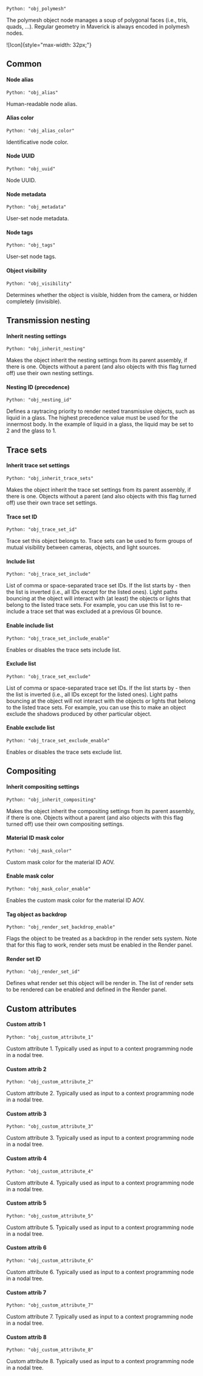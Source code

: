 `Python: "obj_polymesh"`

The polymesh object node manages a soup of polygonal faces (i.e., tris, quads, ...). Regular geometry in Maverick is always encoded in polymesh nodes.

![Icon]{style="max-width: 32px;"}

## Common

#### Node alias
`Python: "obj_alias"`

Human-readable node alias.

#### Alias color
`Python: "obj_alias_color"`

Identificative node color.

#### Node UUID
`Python: "obj_uuid"`

Node UUID.

#### Node metadata
`Python: "obj_metadata"`

User-set node metadata.

#### Node tags
`Python: "obj_tags"`

User-set node tags.

#### Object visibility
`Python: "obj_visibility"`

Determines whether the object is visible, hidden from the camera, or hidden completely (invisible).

## Transmission nesting

#### Inherit nesting settings
`Python: "obj_inherit_nesting"`

Makes the object inherit the nesting settings from its parent assembly, if there is one. Objects without a parent (and also objects with this flag turned off) use their own nesting settings.

#### Nesting ID (precedence)
`Python: "obj_nesting_id"`

Defines a raytracing priority to render nested transmissive objects, such as liquid in a glass. The highest precedence value must be used for the innermost body. In the example of liquid in a glass, the liquid may be set to 2 and the glass to 1.

## Trace sets

#### Inherit trace set settings
`Python: "obj_inherit_trace_sets"`

Makes the object inherit the trace set settings from its parent assembly, if there is one. Objects without a parent (and also objects with this flag turned off) use their own trace set settings.

#### Trace set ID
`Python: "obj_trace_set_id"`

Trace set this object belongs to. Trace sets can be used to form groups of mutual visibility between cameras, objects, and light sources.

#### Include list
`Python: "obj_trace_set_include"`

List of comma or space-separated trace set IDs. If the list starts by - then the list is inverted (i.e., all IDs except for the listed ones). Light paths bouncing at the object will interact with (at least) the objects or lights that belong to the listed trace sets. For example, you can use this list to re-include a trace set that was excluded at a previous GI bounce.

#### Enable include list
`Python: "obj_trace_set_include_enable"`

Enables or disables the trace sets include list.

#### Exclude list
`Python: "obj_trace_set_exclude"`

List of comma or space-separated trace set IDs. If the list starts by - then the list is inverted (i.e., all IDs except for the listed ones). Light paths bouncing at the object will not interact with the objects or lights that belong to the listed trace sets. For example, you can use this to make an object exclude the shadows produced by other particular object.

#### Enable exclude list
`Python: "obj_trace_set_exclude_enable"`

Enables or disables the trace sets exclude list.

## Compositing

#### Inherit compositing settings
`Python: "obj_inherit_compositing"`

Makes the object inherit the compositing settings from its parent assembly, if there is one. Objects without a parent (and also objects with this flag turned off) use their own compositing settings.

#### Material ID mask color
`Python: "obj_mask_color"`

Custom mask color for the material ID AOV.

#### Enable mask color
`Python: "obj_mask_color_enable"`

Enables the custom mask color for the material ID AOV.

#### Tag object as backdrop
`Python: "obj_render_set_backdrop_enable"`

Flags the object to be treated as a backdrop in the render sets system. Note that for this flag to work, render sets must be enabled in the Render panel.

#### Render set ID
`Python: "obj_render_set_id"`

Defines what render set this object will be render in. The list of render sets to be rendered can be enabled and defined in the Render panel.

## Custom attributes

#### Custom attrib 1
`Python: "obj_custom_attribute_1"`

Custom attribute 1. Typically used as input to a context programming node in a nodal tree.

#### Custom attrib 2
`Python: "obj_custom_attribute_2"`

Custom attribute 2. Typically used as input to a context programming node in a nodal tree.

#### Custom attrib 3
`Python: "obj_custom_attribute_3"`

Custom attribute 3. Typically used as input to a context programming node in a nodal tree.

#### Custom attrib 4
`Python: "obj_custom_attribute_4"`

Custom attribute 4. Typically used as input to a context programming node in a nodal tree.

#### Custom attrib 5
`Python: "obj_custom_attribute_5"`

Custom attribute 5. Typically used as input to a context programming node in a nodal tree.

#### Custom attrib 6
`Python: "obj_custom_attribute_6"`

Custom attribute 6. Typically used as input to a context programming node in a nodal tree.

#### Custom attrib 7
`Python: "obj_custom_attribute_7"`

Custom attribute 7. Typically used as input to a context programming node in a nodal tree.

#### Custom attrib 8
`Python: "obj_custom_attribute_8"`

Custom attribute 8. Typically used as input to a context programming node in a nodal tree.

